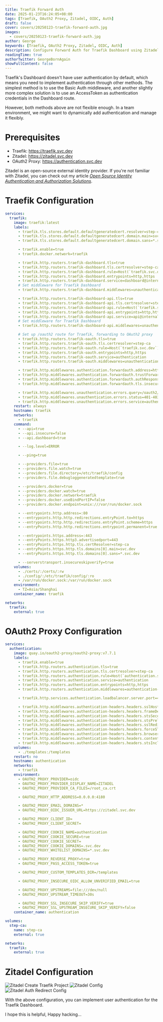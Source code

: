 ```yaml
---
title: Traefik Forward Auth
date: 2025-01-23T16:24:05+08:00
tags: [Traefik, OAuth2 Proxy, Zitadel, OIDC, Auth]
draft: false
cover: covers/20250123-traefik-forward-auth.jpg
images:
  - covers/20250123-traefik-forward-auth.jpg
author: George
keywords: [Traefik, OAuth2 Proxy, Zitadel, OIDC, Auth]
description: Configure Forward Auth for Traefik Dashboard using Zitadel as the identity provider.
readingTime: true
authorTwitter: GeorgeBornAgain
showFullContent: false
---
```


Traefik's Dashboard doesn't have user authentication by default, which means you need to implement authentication through other methods. The simplest method is to use the Basic Auth middleware, and another slightly more complex solution is to use an AccessToken as authentication credentials in the Dashboard route.

However, both methods above are not flexible enough. In a team environment, we might want to dynamically add authentication and manage it flexibly.

# Prerequisites

* Traefik: https://traefik.svc.dev
* Zitadel: https://zitadel.svc.dev
* OAuth2 Proxy: https://authentication.svc.dev

Zitadel is an open-source external identity provider. If you're not familiar with Zitadel, you can check out my article [*Open Source Identity Authentication and Authorization Solutions*](/technology/20220820.html).

# Traefik Configuration

```yaml
services:
  traefik:
    image: traefik:latest
    labels:
      - traefik.tls.stores.default.defaultgeneratedcert.resolver=step-ca
      - traefik.tls.stores.default.defaultgeneratedcert.domain.main=svc.dev
      - traefik.tls.stores.default.defaultgeneratedcert.domain.sans=*.svc.dev

      - traefik.enable=true
      - traefik.docker.network=traefik

      - traefik.http.routers.traefik-dashboard.tls=true
      - traefik.http.routers.traefik-dashboard.tls.certresolver=step-ca
      - traefik.http.routers.traefik-dashboard.rule=Host(`traefik.svc.dev`)
      - traefik.http.routers.traefik-dashboard.entrypoints=http,https
      - traefik.http.routers.traefik-dashboard.service=dashboard@internal
      # Set middleware for Traefik Dashboard
      - traefik.http.routers.traefik-dashboard.middlewares=unauthentication@docker,authentication@docker

      - traefik.http.routers.traefik-dashboard-api.tls=true
      - traefik.http.routers.traefik-dashboard-api.tls.certresolver=step-ca
      - traefik.http.routers.traefik-dashboard-api.rule=Host(`traefik.svc.dev`) && PathPrefix(`/api`)
      - traefik.http.routers.traefik-dashboard-api.entrypoints=http,https
      - traefik.http.routers.traefik-dashboard-api.service=api@internal
      # Set middleware for Traefik Dashboard
      - traefik.http.routers.traefik-dashboard-api.middlewares=unauthentication@docker,authentication@docker

      # Set up /oauth2 route for Traefik, forwarding to OAuth2 proxy
      - traefik.http.routers.traefik-oauth.tls=true
      - traefik.http.routers.traefik-oauth.tls.certresolver=step-ca
      - traefik.http.routers.traefik-oauth.rule=Host(`traefik.svc.dev`) && PathPrefix(`/oauth2`)
      - traefik.http.routers.traefik-oauth.entrypoints=http,https
      - traefik.http.routers.traefik-oauth.service=authentication
      - traefik.http.routers.traefik-oauth.middlewares=unauthentication@docker

      - traefik.http.middlewares.authentication.forwardauth.address=https://authentication.svc.dev/oauth2/auth
      - traefik.http.middlewares.authentication.forwardauth.trustForwardHeader=true
      - traefik.http.middlewares.authentication.forwardauth.authResponseHeaders=X-Auth-Request-User,X-Auth-Request-Preferred-Username,X-Auth-Request-Access-Token,X-Auth-Request-Groups,Authorization,Set-Cookie,Location
      - traefik.http.middlewares.authentication.forwardauth.tls.insecureSkipVerify=true

      - traefik.http.middlewares.unauthentication.errors.query=/oauth2/sign_in
      - traefik.http.middlewares.unauthentication.errors.status=401-403
      - traefik.http.middlewares.unauthentication.errors.service=authentication
    restart: always
    hostname: traefik
    networks:
      - traefik
    command: 
      - --api=true
      - --api.insecure=false
      - --api.dashboard=true

      - --log.level=ERROR

      - --ping=true

      - --providers.file=true
      - --providers.file.watch=true
      - --providers.file.directory=/etc/traefik/config
      - --providers.file.debugloggeneratedtemplate=true

      - --providers.docker=true
      - --providers.docker.watch=true
      - --providers.docker.network=traefik
      - --providers.docker.useBindPortIP=false
      - --providers.docker.endpoint=unix:///var/run/docker.sock

      - --entrypoints.http.address=:80
      - --entrypoints.http.http.redirections.entryPoint.to=https
      - --entrypoints.http.http.redirections.entryPoint.scheme=https
      - --entryPoints.http.http.redirections.entrypoint.permanent=true

      - --entrypoints.https.address=:443
      - --entryPoints.https.http3.advertisedport=443
      - --entryPoints.https.http.tls.certResolver=step-ca
      - --entryPoints.https.http.tls.domains[0].main=svc.dev
      - --entryPoints.https.http.tls.domains[0].sans=*.svc.dev

      - --serverstransport.insecureskipverify=true
    volumes:
      - ./certs/:/certs/:rw
      - ./config/:/etc/traefik/config/:ro
      - /var/run/docker.sock:/var/run/docker.sock
    environment:
      - TZ=Asia/Shanghai
    container_name: traefik

networks:
  traefik:
    external: true
```

# OAuth2 Proxy Configuration

```yaml
services:
  authentication:
    image: quay.io/oauth2-proxy/oauth2-proxy:v7.7.1
    labels:
      - traefik.enable=true
      - traefik.http.routers.authentication.tls=true
      - traefik.http.routers.authentication.tls.certresolver=step-ca
      - traefik.http.routers.authentication.rule=Host(`authentication.svc.dev`) && PathPrefix(`/oauth2/`)
      - traefik.http.routers.authentication.service=authentication
      - traefik.http.routers.authentication.entrypoints=http,https
      - traefik.http.routers.authentication.middlewares=authentication-headers@docker

      - traefik.http.services.authentication.loadbalancer.server.port=4180

      - traefik.http.middlewares.authentication-headers.headers.sslHost=svc.dev
      - traefik.http.middlewares.authentication-headers.headers.frameDeny=true
      - traefik.http.middlewares.authentication-headers.headers.stsSeconds=315360000
      - traefik.http.middlewares.authentication-headers.headers.stsPreload=true
      - traefik.http.middlewares.authentication-headers.headers.sslRedirect=true
      - traefik.http.middlewares.authentication-headers.headers.forceSTSHeader=true
      - traefik.http.middlewares.authentication-headers.headers.browserXssFilter=true
      - traefik.http.middlewares.authentication-headers.headers.contentTypeNosniff=true
      - traefik.http.middlewares.authentication-headers.headers.stsIncludeSubdomains=true
    volumes:
      - ./templates:/templates
    restart: no
    hostname: authentication
    networks:
      - traefik
    environment:
      - OAUTH2_PROXY_PROVIDER=oidc
      - OAUTH2_PROXY_PROVIDER_DISPLAY_NAME=ZITADEL
      - OAUTH2_PROXY_PROVIDER_CA_FILES=/root_ca.crt

      - OAUTH2_PROXY_HTTP_ADDRESS=0.0.0.0:4180

      - OAUTH2_PROXY_EMAIL_DOMAINS=*
      - OAUTH2_PROXY_OIDC_ISSUER_URL=https://zitadel.svc.dev

      - OAUTH2_PROXY_CLIENT_ID=
      - OAUTH2_PROXY_CLIENT_SECRET=

      - OAUTH2_PROXY_COOKIE_NAME=authentication
      - OAUTH2_PROXY_COOKIE_SECURE=true
      - OAUTH2_PROXY_COOKIE_SECRET=
      - OAUTH2_PROXY_COOKIE_DOMAINS=.svc.dev
      - OAUTH2_PROXY_WHITELIST_DOMAINS=*.svc.dev

      - OAUTH2_PROXY_REVERSE_PROXY=true
      - OAUTH2_PROXY_PASS_ACCESS_TOKEN=true

      - OAUTH2_PROXY_CUSTOM_TEMPLATES_DIR=/templates

      - OAUTH2_PROXY_INSECURE_OIDC_ALLOW_UNVERIFIED_EMAIL=true

      - OAUTH2_PROXY_UPSTREAMS=file:///dev/null
      - OAUTH2_PROXY_UPSTREAM_TIMEOUT=30s

      - OAUTH2_PROXY_SSL_INSECURE_SKIP_VERIFY=true
      - OAUTH2_PROXY_SSL_UPSTREAM_INSECURE_SKIP_VERIFY=false
    container_name: authentication

volumes:
  step-ca:
    name: step-ca
    external: true

networks:
  traefik:
    external: true
```

# Zitadel Configuration

![Zitadel Create Traefik Project](/article/20250123-zitadel-create-traefik-project.png)
![Zitadel Config](/article/20250123-zitadel-traefik-dashboard-config.png)
![Zitadel Auth Redirect Config](/article/20250123-zitadel-traefik-redirect-config.png)

With the above configuration, you can implement user authentication for the Traefik Dashboard.

I hope this is helpful, Happy hacking...